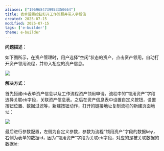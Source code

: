 ```yaml
---
aliases: ["1969684739953350664"]
title: 表单设置按钮打开工作流程并带入字段值
created: 2025-07-15
modified: 2025-07-15
tags: ['e-builder']
theme: e-builder
---
```


**问题描述：**

如下图所示，在资产管理时，用户选择“空闲”状态的资产，点击资产领用，自动打开资产领用流程，并带入相应的资产信息。

![](https://myhelpdoc.oss-cn-heyuan.aliyuncs.com/mdimages/ed7c4755d48847fc2efc8fc5c90efe4a.jpg)

**解决方式：**

首先搭建eb表单资产信息以及工作流程资产领用申请。流程中的“领用资产”字段选择关联eb字段，关联资产信息表。之后在资产信息表中设置自定义按钮，设置按钮位置、数据过滤等，新建按钮动作，打开的链接地址复制流程的新建页面地址：

![](https://myhelpdoc.oss-cn-heyuan.aliyuncs.com/mdimages/2132fa78cba3159e1224e27602050399.jpg)

最后进行参数配置，左侧为自定义参数，参数为流程“领用资产”字段的数据key，右侧为表单的数据id，因为“领用资产”字段为关联eb字段，对应的是被关联数据的数据id:


